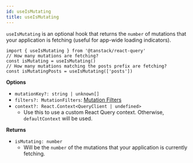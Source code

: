 ```yaml
---
id: useIsMutating
title: useIsMutating
---
```


`useIsMutating` is an optional hook that returns the `number` of mutations that your application is fetching (useful for app-wide loading indicators).

```tsx
import { useIsMutating } from '@tanstack/react-query'
// How many mutations are fetching?
const isMutating = useIsMutating()
// How many mutations matching the posts prefix are fetching?
const isMutatingPosts = useIsMutating(['posts'])
```

**Options**

- `mutationKey?: string | unknown[]`
- `filters?: MutationFilters`: [Mutation Filters](../guides/filters#mutation-filters)
- `context?: React.Context<QueryClient | undefined>`
  - Use this to use a custom React Query context. Otherwise, `defaultContext` will be used.

**Returns**

- `isMutating: number`
  - Will be the `number` of the mutations that your application is currently fetching.
